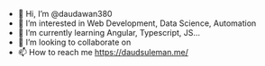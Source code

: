 - 👋 Hi, I’m @daudawan380
- 👀 I’m interested in Web Development, Data Science, Automation 
- 🌱 I’m currently learning Angular, Typescript, JS... 
- 💞️ I’m looking to collaborate on 
- 📫 How to reach me https://daudsuleman.me/

<!---
daudawan380/daudawan380 is a ✨ special ✨ repository because its `README.md` (this file) appears on your GitHub profile.
You can click the Preview link to take a look at your changes.
--->
